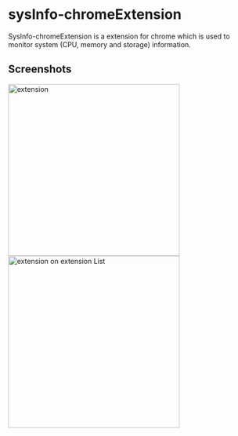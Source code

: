 # sysInfo-chromeExtension

SysInfo-chromeExtension is a extension for chrome which is used to monitor system (CPU, memory and storage) information. 
## Screenshots
<img alt="extension" src="https://github.com/iamanishroy/sysInfo-chromeExtension/blob/main/screenshots/extension.JPG" width=350px />
<img alt="extension on extension List" src="https://github.com/iamanishroy/sysInfo-chromeExtension/blob/main/screenshots/extListing.JPG" width=350px />
